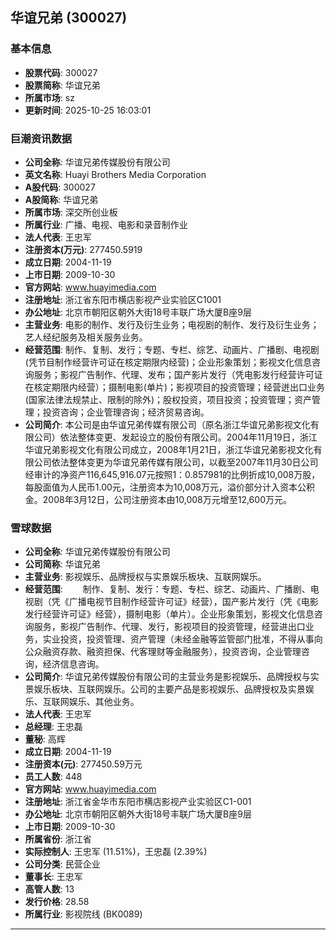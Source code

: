 ## 华谊兄弟 (300027)

### 基本信息

- **股票代码**: 300027
- **股票简称**: 华谊兄弟
- **所属市场**: sz
- **更新时间**: 2025-10-25 16:03:01

### 巨潮资讯数据

- **公司全称**: 华谊兄弟传媒股份有限公司
- **英文名称**: Huayi Brothers Media Corporation
- **A股代码**: 300027
- **A股简称**: 华谊兄弟
- **所属市场**: 深交所创业板
- **所属行业**: 广播、电视、电影和录音制作业
- **法人代表**: 王忠军
- **注册资本(万元)**: 277450.5919
- **成立日期**: 2004-11-19
- **上市日期**: 2009-10-30
- **官方网站**: www.huayimedia.com
- **注册地址**: 浙江省东阳市横店影视产业实验区C1001
- **办公地址**: 北京市朝阳区朝外大街18号丰联广场大厦B座9层
- **主营业务**: 电影的制作、发行及衍生业务；电视剧的制作、发行及衍生业务；艺人经纪服务及相关服务业务。
- **经营范围**: 制作、复制、发行；专题、专栏、综艺、动画片、广播剧、电视剧(凭节目制作经营许可证在核定期限内经营)；企业形象策划；影视文化信息咨询服务；影视广告制作、代理、发布；国产影片发行（凭电影发行经营许可证在核定期限内经营）；摄制电影(单片)；影视项目的投资管理；经营迸出口业务(国家法律法规禁止、限制的除外)；股权投资，项目投资；投资管理；资产管理；投资咨询；企业管理咨询；经济贸易咨询。
- **公司简介**: 本公司是由华谊兄弟传媒有限公司（原名浙江华谊兄弟影视文化有限公司）依法整体变更、发起设立的股份有限公司。2004年11月19日，浙江华谊兄弟影视文化有限公司成立，2008年1月21日，浙江华谊兄弟影视文化有限公司依法整体变更为华谊兄弟传媒有限公司，以截至2007年11月30日公司经审计的净资产116,645,916.07元按照1：0.857981的比例折成10,008万股，每股面值为人民币1.00元，注册资本为10,008万元，溢价部分计入资本公积金。2008年3月12日，公司注册资本由10,008万元增至12,600万元。

### 雪球数据

- **公司全称**: 华谊兄弟传媒股份有限公司
- **公司简称**: 华谊兄弟
- **主营业务**: 影视娱乐、品牌授权与实景娱乐板块、互联网娱乐。
- **经营范围**: 　　制作、复制、发行：专题、专栏、综艺、动画片、广播剧、电视剧（凭《广播电视节目制作经营许可证》经营），国产影片发行（凭《电影发行经营许可证》经营），摄制电影（单片）。企业形象策划，影视文化信息咨询服务，影视广告制作、代理、发行，影视项目的投资管理，经营进出口业务，实业投资，投资管理、资产管理（未经金融等监管部门批准，不得从事向公众融资存款、融资担保、代客理财等金融服务），投资咨询，企业管理咨询，经济信息咨询。
- **公司简介**: 华谊兄弟传媒股份有限公司的主营业务是影视娱乐、品牌授权与实景娱乐板块、互联网娱乐。公司的主要产品是影视娱乐、品牌授权及实景娱乐、互联网娱乐、其他业务。
- **法人代表**: 王忠军
- **总经理**: 王忠磊
- **董秘**: 高辉
- **成立日期**: 2004-11-19
- **注册资本(元)**: 277450.59万元
- **员工人数**: 448
- **官方网站**: www.huayimedia.com
- **注册地址**: 浙江省金华市东阳市横店影视产业实验区C1-001
- **办公地址**: 北京市朝阳区朝外大街18号丰联广场大厦B座9层
- **上市日期**: 2009-10-30
- **所属省份**: 浙江省
- **实际控制人**: 王忠军 (11.51%)，王忠磊 (2.39%)
- **公司分类**: 民营企业
- **董事长**: 王忠军
- **高管人数**: 13
- **发行价格**: 28.58
- **所属行业**: 影视院线 (BK0089)

---
